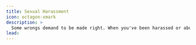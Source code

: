 ```yaml
---
title: Sexual Harassment
icon: octagon-xmark
description: >
  Some wrongs demand to be made right. When you've been harassed or abused, you deserve someone who'll stand up and fight for your dignity with everything they've got. We're here to help you reclaim your power and ensure this never happens to anyone else.
lead:
---
```

